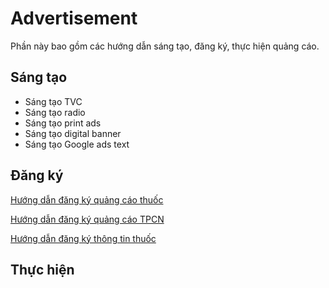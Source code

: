 # Advertisement
Phần này bao gồm các hướng dẫn sáng tạo, đăng ký, thực hiện quảng cáo.
## Sáng tạo
* Sáng tạo TVC
* Sáng tạo radio
* Sáng tạo print ads
* Sáng tạo digital banner
* Sáng tạo Google ads text
## Đăng ký
[Hướng dẫn đăng ký quảng cáo thuốc](./medicine-application.md)

[Hướng dẫn đăng ký quảng cáo TPCN](./supplement-application.md)

[Hướng dẫn đăng ký thông tin thuốc](present-application.md)

## Thực hiện

